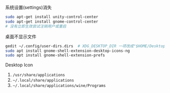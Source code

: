 系统设置(settings)消失

```bash
sudo apt-get install unity-control-center
sudo apt-get install gnome-control-center
# 没有立即生效尝试注销用户或重启
```

桌面不显示文件
```bash
gedit ~/.config/user-dirs.dirs  # XDG_DESKTOP_DIR 一项改成"$HOME/Desktop"
sudo apt install gnome-shell-extension-desktop-icons-ng
sudo apt install gnome-shell-extension-prefs
```

Desktop Icon
1. `/usr/share/applications`
2. `~/.local/share/applications`
3. `~/.local/share/applications/wine/Programs`



